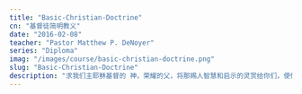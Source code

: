 ```yaml
---
title: "Basic-Christian-Doctrine"
cn: "基督徒简明教义"
date: "2016-02-08"
teacher: "Pastor Matthew P. DeNoyer"
series: "Diploma"
imag: "/images/course/basic-christian-doctrine.png"
slug: "Basic-Christian-Doctrine"
description: "求我们主耶稣基督的 神，荣耀的父，将那赐人智慧和启示的灵赏给你们，使你们真知道他；并且照明你们心中的眼睛，使你们知道他的恩召有何等指望，他在圣徒中得的基业有何等丰盛的荣耀；"
---
```

